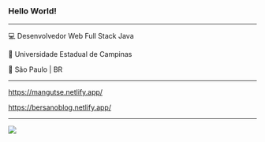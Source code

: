 ### Hello World!

<hr>

💻 Desenvolvedor Web Full Stack Java

🏫 Universidade Estadual de Campinas

🏡 São Paulo | BR

<hr>

https://mangutse.netlify.app/

https://bersanoblog.netlify.app/
  
<hr>

<img src="https://img.shields.io/badge/Gmail-D14836?style=for-the-badge&logo=gmail&logoColor=white">
